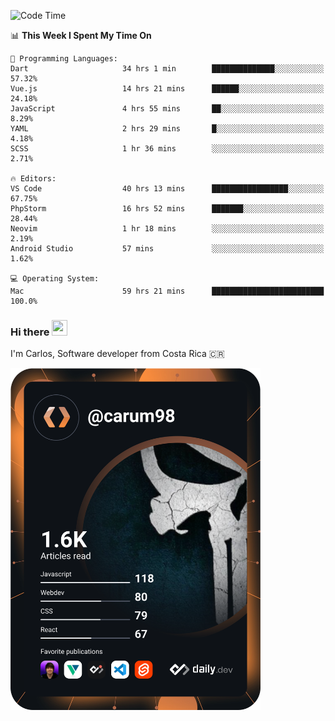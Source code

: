 
<!--START_SECTION:waka-->
![Code Time](http://img.shields.io/badge/Code%20Time-9%2C101%20hrs%203%20mins-blue)

📊 **This Week I Spent My Time On** 

```text
💬 Programming Languages: 
Dart                     34 hrs 1 min        ██████████████░░░░░░░░░░░   57.32% 
Vue.js                   14 hrs 21 mins      ██████░░░░░░░░░░░░░░░░░░░   24.18% 
JavaScript               4 hrs 55 mins       ██░░░░░░░░░░░░░░░░░░░░░░░   8.29% 
YAML                     2 hrs 29 mins       █░░░░░░░░░░░░░░░░░░░░░░░░   4.18% 
SCSS                     1 hr 36 mins        ░░░░░░░░░░░░░░░░░░░░░░░░░   2.71%

🔥 Editors: 
VS Code                  40 hrs 13 mins      █████████████████░░░░░░░░   67.75% 
PhpStorm                 16 hrs 52 mins      ███████░░░░░░░░░░░░░░░░░░   28.44% 
Neovim                   1 hr 18 mins        ░░░░░░░░░░░░░░░░░░░░░░░░░   2.19% 
Android Studio           57 mins             ░░░░░░░░░░░░░░░░░░░░░░░░░   1.62%

💻 Operating System: 
Mac                      59 hrs 21 mins      █████████████████████████   100.0%

```


<!--END_SECTION:waka-->

### Hi there <img src="https://media.giphy.com/media/hvRJCLFzcasrR4ia7z/giphy.gif" width="25px" height="25px">

I'm Carlos, Software developer from Costa Rica 🇨🇷

<a href="https://app.daily.dev/carum98"><img src="https://github.com/carum98/carum98/blob/main/devcard.svg" width="400" alt="Carlos Umaña Acevedo's Dev Card"/></a>
